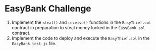 # EasyBank Challenge

1. Implement the `steal()` and `receive()` functions in the `EasyThief.sol` contract in preparation to steal money locked in the `EasyBank.sol` contract.
2. Implement the code to deploy and execute the `EasyThief.sol` in the `EasyBank.test.js` file.

